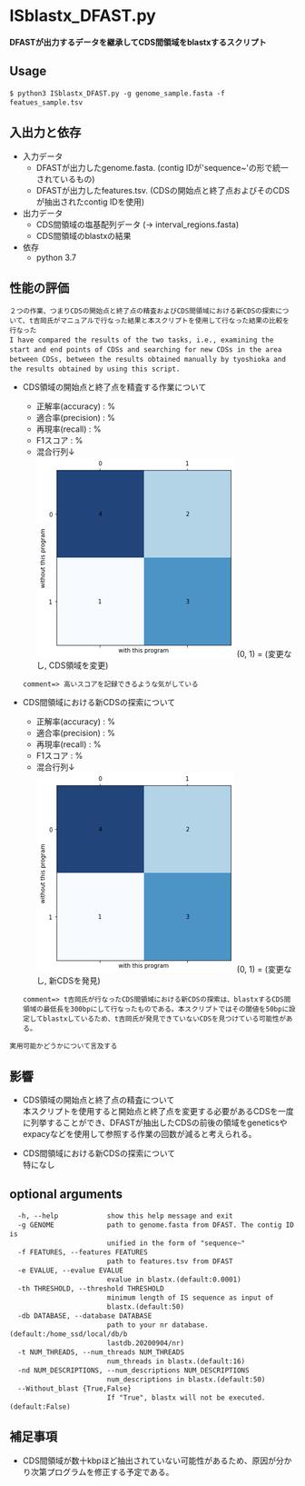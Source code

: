 # ISblastx_DFAST.py
**DFASTが出力するデータを継承してCDS間領域をblastxするスクリプト**
## Usage
```
$ python3 ISblastx_DFAST.py -g genome_sample.fasta -f featues_sample.tsv
```
## 入出力と依存
- 入力データ
  - DFASTが出力したgenome.fasta. (contig IDが'sequence~'の形で統一されているもの)
  - DFASTが出力したfeatures.tsv. (CDSの開始点と終了点およびそのCDSが抽出されたcontig IDを使用)
- 出力データ
  - CDS間領域の塩基配列データ (-> interval_regions.fasta)
  - CDS間領域のblastxの結果
- 依存
  - python 3.7

## 性能の評価
`２つの作業、つまりCDSの開始点と終了点の精査およびCDS間領域における新CDSの探索について、t吉岡氏がマニュアルで行なった結果と本スクリプトを使用して行なった結果の比較を行なった`  
`I have compared the results of the two tasks, i.e., examining the start and end points of CDSs and searching for new CDSs in the area between CDSs, between the results obtained manually by tyoshioka and the results obtained by using this script.`  

- CDS領域の開始点と終了点を精査する作業について
  - 正解率(accuracy) : %  
  - 適合率(precision) : %  
  - 再現率(recall) : %  
  - F1スコア : %  
  - 混合行列↓  
![](./image/A.png)
(0, 1) = (変更なし, CDS領域を変更)  

  ``comment=> 高いスコアを記録できるような気がしている``  

- CDS間領域における新CDSの探索について
  - 正解率(accuracy) : %  
  - 適合率(precision) : %  
  - 再現率(recall) : %  
  - F1スコア : %  
  - 混合行列↓  
![](./image/A.png)
(0, 1) = (変更なし, 新CDSを発見)  

  ``comment=> t吉岡氏が行なったCDS間領域における新CDSの探索は、blastxするCDS間領域の最低長を300bpにして行なったものである。本スクリプトではその閾値を50bpに設定してblastxしているため、t吉岡氏が発見できていないCDSを見つけている可能性がある。``  

``実用可能かどうかについて言及する``

## 影響
- CDS領域の開始点と終了点の精査について  
本スクリプトを使用すると開始点と終了点を変更する必要があるCDSを一度に列挙することができ、DFASTが抽出したCDSの前後の領域をgeneticsやexpacyなどを使用して参照する作業の回数が減ると考えられる。

- CDS間領域における新CDSの探索について  
特になし


## optional arguments
```
  -h, --help            show this help message and exit
  -g GENOME             path to genome.fasta from DFAST. The contig ID is
                        unified in the form of "sequence~"
  -f FEATURES, --features FEATURES
                        path to features.tsv from DFAST
  -e EVALUE, --evalue EVALUE
                        evalue in blastx.(default:0.0001)
  -th THRESHOLD, --threshold THRESHOLD
                        minimum length of IS sequence as input of
                        blastx.(default:50)
  -db DATABASE, --database DATABASE
                        path to your nr database.(default:/home_ssd/local/db/b
                        lastdb.20200904/nr)
  -t NUM_THREADS, --num_threads NUM_THREADS
                        num_threads in blastx.(default:16)
  -nd NUM_DESCRIPTIONS, --num_descriptions NUM_DESCRIPTIONS
                        num_descriptions in blastx.(default:50)
  --Without_blast {True,False}
                        If "True", blastx will not be executed.(default:False)
```

## 補足事項
- CDS間領域が数十kbpほど抽出されていない可能性があるため、原因が分かり次第プログラムを修正する予定である。


